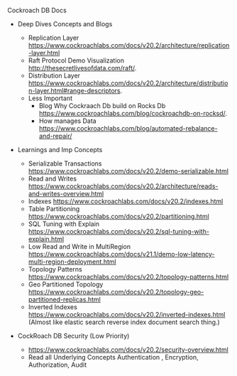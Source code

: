 Cockroach DB Docs

* Deep Dives Concepts and Blogs
    * Replication Layer https://www.cockroachlabs.com/docs/v20.2/architecture/replication-layer.html
    * Raft Protocol Demo Visualization http://thesecretlivesofdata.com/raft/. 
    * Distribution Layer https://www.cockroachlabs.com/docs/v20.2/architecture/distribution-layer.html#range-descriptors.
    * Less Important 
        * Blog Why Cockraach Db build on Rocks Db  https://www.cockroachlabs.com/blog/cockroachdb-on-rocksd/. 
        *  How manages Data  https://www.cockroachlabs.com/blog/automated-rebalance-and-repair/

 
* Learnings and Imp Concepts  
    * Serializable Transactions https://www.cockroachlabs.com/docs/v20.2/demo-serializable.html 
    * Read and Writes https://www.cockroachlabs.com/docs/v20.2/architecture/reads-and-writes-overview.html 
    * Indexes https://www.cockroachlabs.com/docs/v20.2/indexes.html 
    * Table Partitioning https://www.cockroachlabs.com/docs/v20.2/partitioning.html 
    * SQL Tuning with Explain https://www.cockroachlabs.com/docs/v20.2/sql-tuning-with-explain.html 
    * Low Read and Write in MultiRegion https://www.cockroachlabs.com/docs/v21.1/demo-low-latency-multi-region-deployment.html 
    * Topology Patterns https://www.cockroachlabs.com/docs/v20.2/topology-patterns.html 
    * Geo Partitioned Topology https://www.cockroachlabs.com/docs/v20.2/topology-geo-partitioned-replicas.html 
    * Inverted Indexes https://www.cockroachlabs.com/docs/v20.2/inverted-indexes.html (Almost like elastic search  reverse index document search thing.)


* CockRoach DB Security (Low Priority)
    * https://www.cockroachlabs.com/docs/v20.2/security-overview.html 
    * Read all Underlying Concepts Authentication , Encryption, Authorization, Audit
